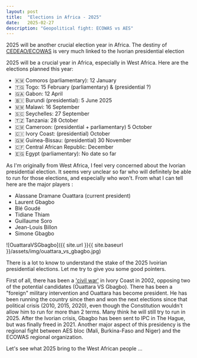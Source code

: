 ```yaml
---
layout: post
title:  "Elections in Africa - 2025"
date:   2025-02-27
description: "Geopolitical fight: ECOWAS vs AES"
---
```


<p class="intro"><span class="dropcap">2025</span> will be another crucial election year in Africa. The destiny of <a href="https://en.wikipedia.org/wiki/ECOWAS">CEDEAO/ECOWAS</a> is very much linked to the Ivorian presidential election</p>

2025 will be a crucial year in Africa, especially in West Africa.
Here are the elections planned this year:

- 🇰🇲 Comoros (parliamentary): 12 January
- 🇹🇬 Togo: 15 February (parliamentary) & (presidential ?)
- 🇬🇦 Gabon: 12 April
- 🇧🇮 Burundi (presidential): 5 June 2025
- 🇲🇼 Malawi: 16 September
- 🇸🇨 Seychelles: 27 September
- 🇹🇿 Tanzania: 28 October
- 🇨🇲 Cameroon: (presidential + parliamentary) 5 October
- 🇨🇮 Ivory Coast: (presidential) October
- 🇬🇼 Guinea-Bissau: (presidential) 30 November
- 🇨🇫 Central African Republic: December
- 🇪🇬 Egypt (parliamentary): No date so far

As I'm originally from West Africa, I feel very concerned about the Ivorian presidential election. 
It seems very unclear so far who will definitely be able to run for those elections, and especially who won't.
From what I can tell here are the major players :
- Alassane Dramane Ouattara (current president)
- Laurent Gbagbo
- Blé Goudé
- Tidiane Thiam
- Guillaume Soro
- Jean-Louis Billon
- Simone Gbagbo

![OuattaraVSGbagbo]({{ site.url }}{{ site.baseurl }}/assets/img/ouattara_vs_gbagbo.jpg)

There is a lot to know to understand the stake of the 2025 Ivoirian presidential elections. Let me try to give you some good pointers.

First of all, there has been a ['civil war'](https://fr.wikipedia.org/wiki/Crise_politico-militaire_en_C%C3%B4te_d%27Ivoire) in Ivory Coast in 2002, opposing two of the potential candidates (Ouattara VS Gbagbo). There has been a "foreign" military intervention and Ouattara has become president. He has been running the country since then and won the next elections since that political crisis (2010, 2015, 2020), even though the Constitution wouldn't allow him to run for more than 2 terms. Many think he will still try to run in 2025. After the Ivorian crisis, Gbagbo has been sent to IPC in The Hague, but was finally freed in 2021. Another major aspect of this presidency is the regional fight between AES bloc (Mali, Burkina-Faso and Niger) and the ECOWAS regional organization.

Let's see what 2025 bring to the West African people ...